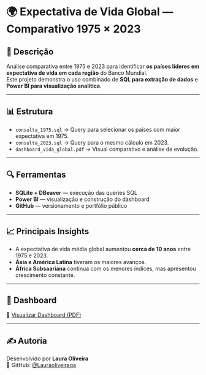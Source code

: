 # 🌍 Expectativa de Vida Global — Comparativo 1975 × 2023

## 🧠 Descrição
Análise comparativa entre 1975 e 2023 para identificar **os países líderes em expectativa de vida em cada região** do Banco Mundial.  
Este projeto demonstra o uso combinado de **SQL para extração de dados** e **Power BI para visualização analítica**.

---

## 📊 Estrutura
- `consulta_1975.sql` → Query para selecionar os países com maior expectativa em 1975.  
- `consulta_2023.sql` → Query para o mesmo cálculo em 2023.  
- `dashboard_vida_global.pdf` → Visual comparativo e análise de evolução.

---

## 🔍 Ferramentas
- **SQLite + DBeaver** — execução das queries SQL  
- **Power BI** — visualização e construção do dashboard  
- **GitHub** — versionamento e portfólio público  

---

## 📈 Principais Insights
- A expectativa de vida média global aumentou **cerca de 10 anos** entre 1975 e 2023.  
- **Ásia e América Latina** tiveram os maiores avanços.  
- **África Subsaariana** continua com os menores índices, mas apresentou crescimento constante.

---

## 📎 Dashboard
📄 [Visualizar Dashboard (PDF)](dashboard_vida_global.pdf)

---

## ✍️ Autoria
Desenvolvido por **Laura Oliveira**  
📂 GitHub: [@Lauraoliveiraqa](https://github.com/Lauraoliveiraqa)
